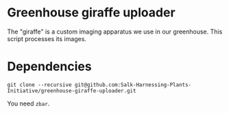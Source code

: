 # Greenhouse giraffe uploader
The "giraffe" is a custom imaging apparatus we use in our greenhouse. This script processes its images.

# Dependencies
```
git clone --recursive git@github.com:Salk-Harnessing-Plants-Initiative/greenhouse-giraffe-uploader.git
```

You need `zbar`.